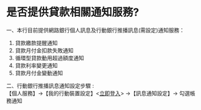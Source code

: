 # 是否提供貸款相關通知服務?

一、本行目前提供網路銀行個人訊息及行動銀行推播訊息(需設定)通知服務：

  1. 貸款繳款提醒通知
  2. 貸款月付金扣款失敗通知
  3. 循環型貸款動用超過額度通知
  4. 貸款利率變更通知
  5. 貸款月付金變動通知



二、行動銀行推播訊息通知設定步驟 :  
【個人服務】→【我的行動裝置設定】<[立即登入](https://www.fubon.com/banking/personal/mobile/index.htm)> →【訊息通知設定】→ 勾選帳務通知
